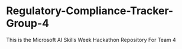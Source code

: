 # Regulatory-Compliance-Tracker-Group-4
This is the Microsoft AI Skills Week Hackathon Repository For Team 4
